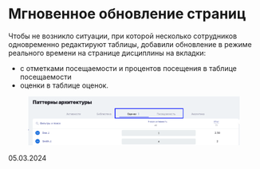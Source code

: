 # Мгновенное обновление страниц

Чтобы не возникло ситуации, при которой несколько сотрудников одновременно редактируют таблицы, добавили обновление в режиме реального времени на странице дисциплины на вкладки:

* с отметками посещаемости и процентов посещения в таблице посещаемости
* оценки в таблице оценок.

<figure><img src="../../.gitbook/assets/image (90).png" alt=""><figcaption></figcaption></figure>

05.03.2024
